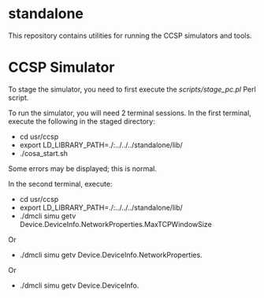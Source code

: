 standalone
==========

This repository contains utilities for running the CCSP simulators and tools.

CCSP Simulator
==============

To stage the simulator, you need to first execute the <i>scripts/stage_pc.pl</i>
Perl script.

To run the simulator, you will need 2 terminal sessions. In the first terminal,
execute the following in the staged directory:

* cd usr/ccsp
* export LD_LIBRARY_PATH=./:../../../standalone/lib/
* ./cosa_start.sh
 
Some errors may be displayed; this is normal.

In the second terminal, execute:
 
* cd usr/ccsp
* export LD_LIBRARY_PATH=./:../../../standalone/lib/
* ./dmcli simu getv Device.DeviceInfo.NetworkProperties.MaxTCPWindowSize

Or

* ./dmcli simu getv Device.DeviceInfo.NetworkProperties.

Or

* ./dmcli simu getv Device.DeviceInfo.
